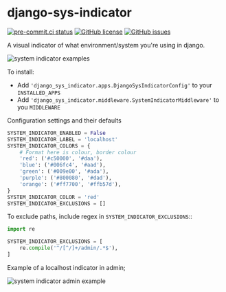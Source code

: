 # django-sys-indicator

[![pre-commit.ci status](https://results.pre-commit.ci/badge/github/marksweb/django-sys-indicator/main.svg)](https://results.pre-commit.ci/latest/github/marksweb/django-sys-indicator/main)
[![GitHub license](https://img.shields.io/github/license/marksweb/django-sys-indicator)](https://github.com/marksweb/django-sys-indicator/blob/main/LICENSE)
[![GitHub issues](https://img.shields.io/github/issues/marksweb/django-sys-indicator)](https://github.com/marksweb/django-sys-indicator/issues)


A visual indicator of what environment/system you're using in django.

![system indicator examples](https://django-sys-indicator.s3.eu-west-2.amazonaws.com/screenshots/django-sys-indicator.jpg "Django system indicator")

To install:

* Add ``'django_sys_indicator.apps.DjangoSysIndicatorConfig'`` to your `INSTALLED_APPS`
* Add ``'django_sys_indicator.middleware.SystemIndicatorMiddleware'`` to you `MIDDLEWARE`


Configuration settings and their defaults

```python
SYSTEM_INDICATOR_ENABLED = False
SYSTEM_INDICATOR_LABEL = 'localhost'
SYSTEM_INDICATOR_COLORS = {
    # Format here is colour, border colour
    'red': ('#c50000', '#daa'),
    'blue': ('#006fc4', '#aad'),
    'green': ('#009e00', '#ada'),
    'purple': ('#800080', '#dad'),
    'orange': ('#ff7700', '#ffb57d'),
}
SYSTEM_INDICATOR_COLOR = 'red'
SYSTEM_INDICATOR_EXCLUSIONS = []
```

To exclude paths, include regex in ``SYSTEM_INDICATOR_EXCLUSIONS``::

```python
import re

SYSTEM_INDICATOR_EXCLUSIONS = [
    re.compile('^/[^/]+/admin/.*$'),
]
```

Example of a localhost indicator in admin;

![system indicator admin example](https://django-sys-indicator.s3.eu-west-2.amazonaws.com/screenshots/indicator-admin-header.png "Django system indicator")
